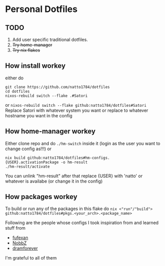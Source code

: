 # Personal Dotfiles

## TODO
1. Add user specific traditional dotfiles.
2. ~~Try home-manager~~
3. ~~Try nix flakes~~

## How install workey
either do
```
git clone https://github.com/natto1784/dotfiles
cd dotfiles
nixos-rebuild switch --flake .#Satori 
```
or 
`nixos-rebuild switch --flake github:natto1784/dotfiles#Satori`
Replace Satori with whatever system you want or replace to whatever hostname you want in the config

## How home-manager workey
Either clone repo and do `./hm-switch` inside it (login as the user you want to change config as!!!)
or
```
nix build github:natto1784/dotfiles#hm-configs.{USER}.activationPackage -o hm-result
./hm-result/activate
```
You can unlink "hm-result" after that
replace {USER} with 'natto' or whatever is availabe (or change it in the config)

## How packages workey
To build or run any of the packages in this flake do
`nix <"run"/"build"> github:natto1784/dotfiles#pkgs.<your_arch>.<package_name>`

Following are the people whose configs I took inspiration from and learned stuff from
- [fufexan](https://github.com/fufexan)
- [NobbZ](https://github.com/NobbZ)
- [dramforever](https://github.com/dramforever)

I'm grateful to all of them
